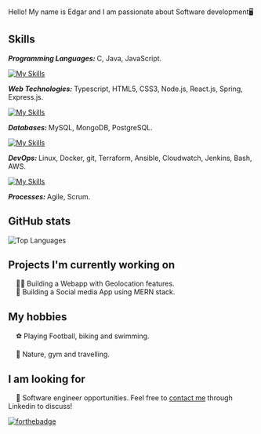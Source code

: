 Hello! My name is Edgar and I am passionate about Software development🖥️

## Skills
<b><i>Programming Languages: </i></b>
C, Java, JavaScript. <br />

[![My Skills](https://skillicons.dev/icons?i=c,java,js)](https://skillicons.dev)

<b><i>Web Technologies: </i></b> 
Typescript, HTML5, CSS3, Node.js, React.js, Spring, Express.js. <br />

[![My Skills](https://skillicons.dev/icons?i=ts,html,css,nodejs,react,spring,express)](https://skillicons.dev)

<b><i>Databases: </i></b> 
MySQL, MongoDB, PostgreSQL. <br />

[![My Skills](https://skillicons.dev/icons?i=mysql,mongodb,postgres)](https://skillicons.dev)


<b><i>DevOps: </i></b> 
Linux, Docker, git, Terraform, Ansible, Cloudwatch, Jenkins, Bash, AWS. <br />

[![My Skills](https://skillicons.dev/icons?i=linux,docker,git,terraform,ansible,vscode,bash,aws)](https://skillicons.dev)

<b><i>Processes: </i></b>
Agile, Scrum. <br />

## GitHub stats
![Top Languages](https://github-readme-stats.vercel.app/api/top-langs?username=Edgar1001&show_icons=true&locale=en&layout=compact&theme=chartreuse-dark)

## Projects I'm currently working on
&nbsp;&nbsp;&nbsp;&nbsp;👨‍💻 Building a Webapp with Geolocation features. <br />
&nbsp;&nbsp;&nbsp;&nbsp;🔏 Building a Social media App using MERN stack. <br />

## My hobbies
&nbsp;&nbsp;&nbsp;&nbsp;⚽ Playing Football, biking and swimming.

&nbsp;&nbsp;&nbsp;&nbsp;📖 Nature, gym and travelling.

## I am looking for
&nbsp;&nbsp;&nbsp;&nbsp;🏢 Software engineer opportunities. Feel free to [contact me](https://www.linkedin.com/in/edgar-rosende-764aa978) through Linkedin to discuss! 

[![forthebadge](https://img.shields.io/badge/linkedin-follow%20me-%230077B5.svg?&style=for-the-badge&logo=linkedin)](https://www.linkedin.com/in/edgar-rosende-764aa978)

<!--

Here are some ideas to get you started:

- 🔭 I’m currently working on ...
- 🌱 I’m currently learning ...
- 👯 I’m looking to collaborate on ...
- 🤔 I’m looking for help with ...
- 💬 Ask me about ...
- 📫 How to reach me: ...
- 😄 Pronouns: ...
- ⚡ Fun fact: ...
-->
